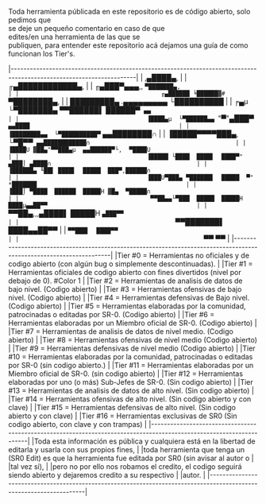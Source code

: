 
Toda herramienta públicada en este repositorio 
es de código abierto, solo pedimos que        
se deje un pequeño comentario en caso de que  
edites/en una herramienta de las que se       
publiquen, para entender este repositorio acá
dejamos una guía de como funcionan los Tier's. 

|---------------------------------------------------------------------------------------------------------------------|
|                                                    ,▄████▄,                                                         |
|                                                ╓▄████████████▄,                                                     |
|                                            ╓▄███▀▄▄▄,,  `▀███████▄,                                                 |
|                                        ╓▄██████ ╘██████▓#  `▀████████▄,                                             |
|                                      *█████████▄  .▄▄▄▄▄▄▄▄▄ └██████████*                                           |
|                                    ╒▄µ  └▀███████▄  ▀▀██████▌ ██████▀`  ▄▄                                          |
|                                    ▐████▄µ  └▀██████▄▄  `"▀"▄███▀`  ▄▄████                                          |
|                                    ▐████████▄▄  └▀██████████▀`  ▄▄████████∩                                         |
|                                    ▐█████▀▀▀▀███▄,  └▀█▀▀`  ▄▄████████████∩                                         |
|                                    ▐████U ▓██▄"▀▀███▄µ  ▄▄██████▀└,  ▀████U                                         |
|                                    ▐█████ └████  ████▌  ████▀" ▄███⌡ ▄████∩                                         |
|                                    ▐██████▄ ╙██▌ ████▌  █████  ███▀,██████∩                                         |
|                                    ▐███U▀███▄ ▀██████▌  █████  ▀" *███████                                          |
|                                    ▐███⌡ ▀████  ██████  █████H ▓█▄  ▀█████∩                                         |
|                                     ▀▀██▄▄└▀███  █████  █████H ████µ▄▄██▀▀                                          |
|                                        `▀▀██▄,,,▄████▌  █████H `▄███▀▀                                              |
|                                            `▀▀███████▌  ████▄▄██▀▀                                                  |
|                                                `▀▀███▌  ████▀▀                                                      |
|                                                    `▀▀  ▀▀                                                          |
|---------------------------------------------------------------------------------------------------------------------|
|Tier #0 = Herramientas no oficiales y de codigo abierto (con algún bug o simplemente descontinuadas).                | 
|Tier #1 = Herramientas oficiales de codigo abierto con fines divertidos (nivel por debajo de 0). #Color 1            |
|Tier #2 = Herramientas de analisis de datos de bajo nivel. (Codigo abierto)                                          |
|Tier #3 = Herramientas ofensivas de bajo nivel. (Codigo abierto)                                                     |
|Tier #4 = Herramientas defensivas de Bajo nivel. (Codigo abierto)                                                    | 
|Tier #5 = Herramientas elaboradas por la comunidad, patrocinadas o editadas por SR-0. (Codigo abierto)               | 
|Tier #6 = Herramientas elaboradas por un Miembro oficial de SR-0. (Codigo abierto)                                   |
|Tier #7 = Herramientas de analisis de datos de nivel medio. (Codigo abierto)                                         |
|Tier #8 = Herramientas ofensivas de nivel medio (Codigo abierto)                                                     |
|Tier #9 = Herramientas defensivas de nivel medio (Codigo abierto)                                                    |
|Tier #10 = Herramientas elaboradas por la comunidad, patrocinadas o editadas por SR-0 (sin codigo abierto.)          |
|Tier #11 = Herramientas elaboradas por un Miembro oficial de SR-0. (sin codigo abierto)                              |
|Tier #12 = Herramientas elaboradas por uno (o más) Sub-Jefes de SR-0. (Sin codigo abierto)                           |
|Tier #13 = Herramientas de analisis de datos de alto nivel. (Sin codigo abierto)                                     |
|Tier #14 = Herramientas ofensivas de alto nivel. (Sin codigo abierto y con clave)                                    |
|Tier #15 = Herramientas defensivas de alto nivel. (Sin codigo abierto y con clave)                                   |
|Tier #16 = Herramientas exclusivas de SR0 (Sin codigo abierto, con clave y con trampas)                              |
|---------------------------------------------------------------------------------------------------------------------|
|Toda esta información es pública y cualquiera está en la libertad de editarla y usarla con sus propios fines,        |
|toda herramienta que tenga un (SR0 Edit) es que la herramienta fue editada por SR0 (sin avisar al autor o            | 
|tal vez sí),                                                                                                         |
|pero no por ello nos robamos el credito, el codigo seguirá siendo abierto y dejaremos credito a su respectivo        |
|autor.                                                                                                               |
|---------------------------------------------------------------------------------------------------------------------|
